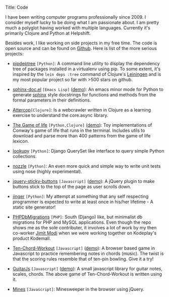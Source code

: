 Title: Code

I have been writing computer programs professionally since 2009. I
consider myself lucky to be doing what I am passionate about. I am
pretty much a polyglot having worked with multiple
languages. Currently it's primarily Clojure and Python at Helpshift.

Besides work, I like working on side projects in my free time. The
code is open source and can be found on
[Github](https://github.com/naiquevin). Here is list of the more
serious projects:

* [pipdeptree](https://github.com/naiquevin/pipdeptree) `[Python]`: A
  command line utility to display the dependency tree of packages
  installed in a virtualenv using pip. To some extent, it's inspired
  by the `lein deps :tree` command of Clojure's
  [Leiningen](http://leiningen.org/) and is my most popular project so
  far with >500 stars on github.

* [sphinx-doc.el](https://github.com/naiquevin/sphinx-doc.el)
  `[Emacs Lisp]`
  ([demo](https://github.com/naiquevin/sphinx-doc.el/blob/master/demo.gif)):
  An emacs minor mode for Python to generate
  [sphinx](http://sphinx-doc.org/) style docstrings for functions and
  methods from the formal parameters in their definitions.

* [Attercop](https://github.com/naiquevin/attercop)`[Clojure]`: Is a
  webcrawler written in Clojure as a learning exercise to understand
  the core.async library.

* [The Game of life](https://github.com/naiquevin/game-of-life)
  `[Python,Clojure]`
  ([demo](https://github.com/naiquevin/game-of-life/blob/master/pulshuttle_V.gif)):
  Toy implementations of Conway's game of life that runs in the
  terminal. Includes utils to download and parse more than 400
  patterns from the game of life lexicon.

* [lookupy](https://github.com/naiquevin/lookupy) `[Python]`: Django
  QuerySet like interface to query simple Python collections.

* [nozzle](https://github.com/naiquevin/nozzle) `[Python]`: An even
  more quick and simple way to write unit tests using nose (highly
  experimental).

* [jquery-sticky-buttons](https://github.com/naiquevin/jquery-sticky-buttons)
  `[Javascript]`
  ([demo](http://naiquevin.github.com/jquery-sticky-buttons/)): A
  jQuery plugin to make buttons stick to the top of the page as user
  scrolls down.

* [jinger](https://github.com/naiquevin/jinger) `[Python]`: My attempt
  at something that any self respecting programmer is expected to
  write at least once in his/her lifetime - A static site generator!

* [PHPDbMigrations](https://github.com/naiquevin/phpDbMigrations)
  `[PHP]`: South (Django) like, but minimalist db migrations for PHP
  and MySQL applications. Even though the repo shows me as the sole
  contributer, it involves a lot of work by my then co-worker
  [Jimit Modi](https://github.com/jimymodi) when we were working
  together on Kodeplay's product Kodemall.

* [Ten-Chord-Workout](https://github.com/naiquevin/ten-chord-workout)
  `[Javascript]`
  ([demo](http://naiquevin.github.com/ten-chord-workout/)): A browser
  based game in Javascript to practice remembering notes in chords
  (music). The twist is that the scoring rules resemble that of
  ten-pin bowling. Give it a try!

* [GuitarJs](https://github.com/naiquevin/GuitarJs) `[Javascript]`
  ([demo](http://naiquevin.github.com/GuitarJs/)): A small javascript
  library for guitar notes, scales, chords. The above game of
  Ten-Chord-Workout is written using it.

* [Mines](https://github.com/naiquevin/mines/blob/master/mines.js)
  `[Javascript]`: Minesweeper in the browser using jQuery.
  















